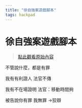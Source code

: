 ```yaml
---
title: "徐自強案遊戲腳本"
tags: hackpad
---
```


# 徐自強案遊戲腳本

> [點此觀看原始內容](https://g0v.hackpad.tw/jFFBa3W8ol3)


不管說什麼，都是有罪

我有有利證人
法官不傳

我有不在場證明
法官：移動時間夠

被告說你有罪
我無罪
->狡辯



